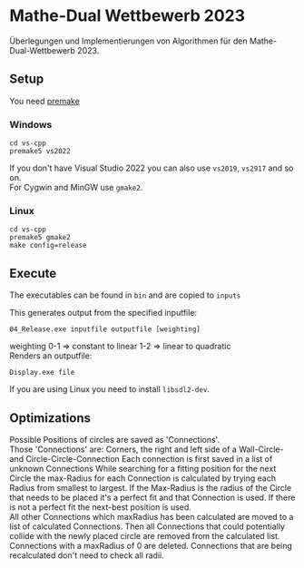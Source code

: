 # Mathe-Dual Wettbewerb 2023

Überlegungen und Implementierungen von Algorithmen für den Mathe-Dual-Wettbewerb 2023.

## Setup
You need [premake](https://premake.github.io/)

### Windows
```
cd vs-cpp
premake5 vs2022
```
If you don't have Visual Studio 2022 you can also use `vs2019`, `vs2917` and so on.\
For Cygwin and MinGW use `gmake2`.

### Linux
```
cd vs-cpp
premake5 gmake2
make config=release
```

## Execute

The executables can be found in `bin` and are copied to `inputs`

This generates output from the specified inputfile:
```
04_Release.exe inputfile outputfile [weighting]
```
weighting
0-1 => constant to linear
1-2 => linear to quadratic
\
Renders an outputfile:
```
Display.exe file
```
If you are using Linux you need to install `libsdl2-dev`.

## Optimizations
Possible Positions of circles are saved as 'Connections'.\
Those 'Connections' are: Corners, the right and left side of a Wall-Circle- and Circle-Circle-Connection
Each connection is first saved in a list of unknown Connections
While searching for a fitting position for the next Circle the max-Radius for each Connection is calculated by trying each Radius from smallest to largest. If the Max-Radius is the radius of the Circle that needs to be placed it's a perfect fit and that Connection is used. If there is not a perfect fit the next-best position is used.\
All other Connections which maxRadius has been calculated are moved to a list of calculated Connections. Then all Connections that could potentially collide with the newly placed circle are removed from the calculated list. Connections with a maxRadius of 0 are deleted. Connections that are being recalculated don't need to check all radii.
